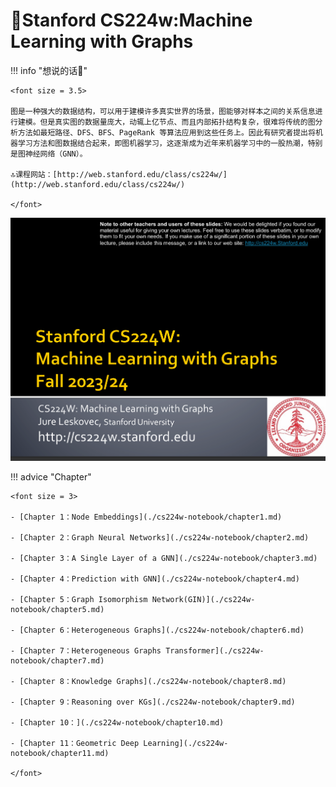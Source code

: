 # 🔭Stanford CS224w:Machine Learning with Graphs
<script src="https://polyfill.io/v3/polyfill.min.js?features=es6"></script>
<script src="https://cdn.jsdelivr.net/npm/mathjax@3/es5/tex-chtml.js"></script>
!!! info "想说的话🎇"
    
    <font size = 3.5>
    
    图是一种强大的数据结构，可以用于建模许多真实世界的场景，图能够对样本之间的关系信息进行建模。但是真实图的数据量庞大，动辄上亿节点、而且内部拓扑结构复杂，很难将传统的图分析方法如最短路径、DFS、BFS、PageRank 等算法应用到这些任务上。因此有研究者提出将机器学习方法和图数据结合起来，即图机器学习，这逐渐成为近年来机器学习中的一股热潮，特别是图神经网络（GNN）。
    
    🔝课程网站：[http://web.stanford.edu/class/cs224w/](http://web.stanford.edu/class/cs224w/)
    
    </font>

![](./cs224w-notebook/img/cs224w.png)

!!! advice "Chapter"

    <font size = 3>

    - [Chapter 1：Node Embeddings](./cs224w-notebook/chapter1.md) 

    - [Chapter 2：Graph Neural Networks](./cs224w-notebook/chapter2.md)
    
    - [Chapter 3：A Single Layer of a GNN](./cs224w-notebook/chapter3.md)

    - [Chapter 4：Prediction with GNN](./cs224w-notebook/chapter4.md)

    - [Chapter 5：Graph Isomorphism Network(GIN)](./cs224w-notebook/chapter5.md)

    - [Chapter 6：Heterogeneous Graphs](./cs224w-notebook/chapter6.md)

    - [Chapter 7：Heterogeneous Graphs Transformer](./cs224w-notebook/chapter7.md)

    - [Chapter 8：Knowledge Graphs](./cs224w-notebook/chapter8.md)

    - [Chapter 9：Reasoning over KGs](./cs224w-notebook/chapter9.md)
    
    - [Chapter 10：](./cs224w-notebook/chapter10.md)

    - [Chapter 11：Geometric Deep Learning](./cs224w-notebook/chapter11.md)

    </font>